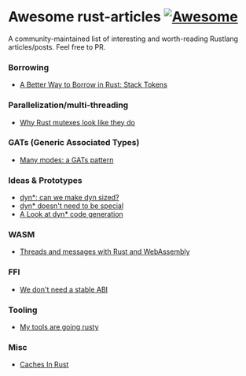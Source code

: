 # Awesome rust-articles [![Awesome](https://cdn.rawgit.com/sindresorhus/awesome/d7305f38d29fed78fa85652e3a63e154dd8e8829/media/badge.svg)](https://github.com/sindresorhus/awesome)

A community-maintained list of interesting and worth-reading Rustlang articles/posts.
Feel free to PR.

### Borrowing
- [A Better Way to Borrow in Rust: Stack Tokens](https://lucumr.pocoo.org/2022/11/23/stack-tokens/)

### Parallelization/multi-threading
- [Why Rust mutexes look like they do](http://cliffle.com/blog/rust-mutexes/)

### GATs (Generic Associated Types)
- [Many modes: a GATs pattern](https://smallcultfollowing.com/babysteps/blog/2022/06/27/many-modes-a-gats-pattern/#many-modes-a-gats-pattern)

### Ideas & Prototypes
- [dyn*: can we make dyn sized?](https://smallcultfollowing.com/babysteps//blog/2022/03/29/dyn-can-we-make-dyn-sized/)
- [dyn* doesn't need to be special](https://getpocket.com/read/3592101352)
- [A Look at dyn* code generation](https://blog.theincredibleholk.org/blog/2022/12/12/dyn-star-codegen/)

### WASM
- [Threads and messages with Rust and WebAssembly](https://www.eventhelix.com/rust/rust-to-assembly-arrays-option-box/)

### FFI
- [We don't need a stable ABI](https://blaz.is/blog/post/we-dont-need-a-stable-abi/)

### Tooling
- [My tools are going rusty](https://ellie.wtf/my-tools-are-pretty-rusty/)

### Misc
- [Caches In Rust](https://matklad.github.io/2022/06/11/caches-in-rust.html)